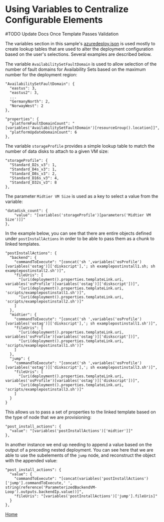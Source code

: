 # Using Variables to Centralize Configurable Elements

#TODO Update Docs Once Template Passes Validation

The variables section in this sample's [azuredeploy.json](../azuredeploy.json#L137-L285) is used mostly to create lookup tables that are used to alter the deployment configuration based on the user's selections.  Several examples are described below.

The variable `AvailabilitySetFaultDomain` is used to allow selection of the number of fault domains for Availability Sets based on the maximum number for the deployment region:
```
"AvailabilitySetFaultDomain": {
  "eastus": 3,
  "eastus2": 3,
  ...
  "GermanyNorth": 2,
  "NorwayWest": 2
},
```
```
"properties": {
  "platformFaultDomainCount": "[variables('AvailabilitySetFaultDomain')[resourceGroup().location]]",
  "platformUpdateDomainCount": 6
},
```

The variable `storageProfile` provides a simple lookup table to match the number of data disks to attach to a given VM size:

``` 
"storageProfile": {
  "Standard_D2s_v3": 1,
  "Standard_D4s_v3": 1,
  "Standard_D8s_v3": 2,
  "Standard_D16s_v3": 4,
  "Standard_D32s_v3": 8
},
```

The parameter `Midtier VM Size` is used as a key to select a value from the variable:

```
"datadisk_count": {
    "value": "[variables('storageProfile')[parameters('Midtier VM Size')]]"
},
```

In the example below, you can see that there are entire objects defined under `postInstallActions` in order to be able to pass them as a chunk to linked templates.

```
"postInstallActions": {
  "backend": {
    "commandToExecute": "[concat('sh ',variables('osProfile')[variables('ostag')]['diskscript'],'; sh examplepostinstall1.sh; sh examplepostinstall2.sh')]",
    "fileUris": [
      "[uri(deployment().properties.templateLink.uri, variables('osProfile')[variables('ostag')]['diskscript'])]",
      "[uri(deployment().properties.templateLink.uri, 'scripts/examplepostinstall1.sh')]",
      "[uri(deployment().properties.templateLink.uri, 'scripts/examplepostinstall2.sh')]"
    ]
  },
  "midtier": {
    "commandToExecute": "[concat('sh ',variables('osProfile')[variables('ostag')]['diskscript'],'; sh examplepostinstall1.sh')]",
    "fileUris": [
      "[uri(deployment().properties.templateLink.uri, variables('osProfile')[variables('ostag')]['diskscript'])]",
      "[uri(deployment().properties.templateLink.uri, 'scripts/examplepostinstall1.sh')]"
    ]
  },
  "jump": {
    "commandToExecute": "[concat('sh ',variables('osProfile')[variables('ostag')]['diskscript'],'; sh examplepostinstall3.sh')]",
    "fileUris": [
      "[uri(deployment().properties.templateLink.uri, variables('osProfile')[variables('ostag')]['diskscript'])]",
      "[uri(deployment().properties.templateLink.uri, 'scripts/examplepostinstall3.sh')]"
    ]
  }
}
```

This allows us to pass a set of properties to the linked template based on the type of node that we are provisioning:

```
"post_install_actions": {
  "value": "[variables('postInstallActions')['midtier']]"
},
```

In another instance we end up needing to append a value based on the output of a preceding nested deployment.  You can see here that we are able to use the subelements of the `jump` node, and reconstruct the object with the appended value:

```
"post_install_actions": {
  "value": {
    "commandToExecute": "[concat(variables('postInstallActions')['jump'].commandToExecute,' ', string(reference('ParameterizedBackendVM-Loop').outputs.backendIp.value))]",
    "fileUris": "[variables('postInstallActions')['jump'].fileUris]"
  }
},
```

[Home](../README.md)